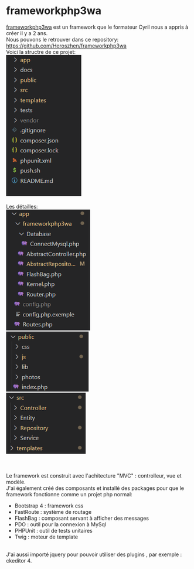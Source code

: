 <h1>frameworkphp3wa</h1>
<a href='https://github.com/Heroszhen/frameworkphp3wa' target='_blank'>frameworkphp3wa</a> est un framework que le formateur Cyril nous a appris à créer il y a 2 ans.<br>
Nous pouvons le retrouver dans ce repository: <a href='https://github.com/Heroszhen/frameworkphp3wa' target='_blank'>https://github.com/Heroszhen/frameworkphp3wa</a>
<br>
Voici la structre de ce projet:
<div><img src="images/1.png" alt=""></div>
<br>
Les détailles:
<div><img src="images/2.png" alt=""></div>
<div><img src="images/3.png" alt=""></div>
<div><img src="images/4.png" alt=""></div>
<br><br>

Le framework est construit avec l'achitecture "MVC" : controlleur, vue et modèle.<br>
J'ai également créé des composants et installé des packages pour que le framework fonctionne comme un projet php normal:
<ul>
    <li>Bootstrap 4 : framework css</li>
    <li>FastRoute : système de routage</li>
    <li>FlashBag : composant servant à afficher des messages</li>
    <li>PDO : outil pour la connexion à MySql</li>
    <li>PHPUnit : outil de tests unitaires</li>
    <li>Twig : moteur de template</li>
</ul>
<br>
J'ai aussi importé jquery pour pouvoir utiliser des plugins , par exemple : ckeditor 4.